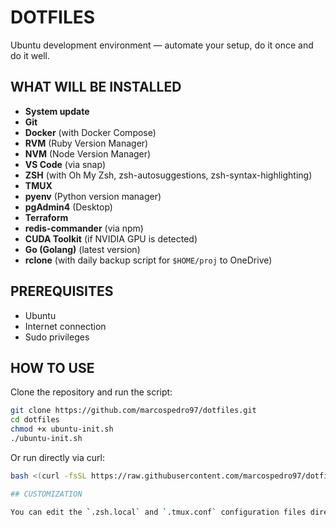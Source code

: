 # DOTFILES

Ubuntu development environment — automate your setup, do it once and do it well.

## WHAT WILL BE INSTALLED

- **System update**
- **Git**
- **Docker** (with Docker Compose)
- **RVM** (Ruby Version Manager)
- **NVM** (Node Version Manager)
- **VS Code** (via snap)
- **ZSH** (with Oh My Zsh, zsh-autosuggestions, zsh-syntax-highlighting)
- **TMUX**
- **pyenv** (Python version manager)
- **pgAdmin4** (Desktop)
- **Terraform**
- **redis-commander** (via npm)
- **CUDA Toolkit** (if NVIDIA GPU is detected)
- **Go (Golang)** (latest version)
- **rclone** (with daily backup script for `$HOME/proj` to OneDrive)

## PREREQUISITES

- Ubuntu
- Internet connection
- Sudo privileges

## HOW TO USE

Clone the repository and run the script:

```bash
git clone https://github.com/marcospedro97/dotfiles.git
cd dotfiles
chmod +x ubuntu-init.sh
./ubuntu-init.sh
```

Or run directly via curl:

```bash
bash <(curl -fsSL https://raw.githubusercontent.com/marcospedro97/dotfiles/master/ubuntu-init.sh)

## CUSTOMIZATION

You can edit the `.zsh.local` and `.tmux.conf` configuration files directly in your home directory after installation.
